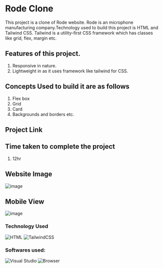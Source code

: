 # Rode Clone

This project is a clone of Rode website. Rode is an microphone manufacturing company.Technology used to build this project is HTML and Tailwind CSS. Tailwind is a utility-first CSS framework which has classes like grid, flex, margin etc.

## Features of this project.
1. Responsive in nature.
2. Lightweight in as it uses framework like tailwind for CSS.

## Concepts Used to build it are as follows
1. Flex box
2. Grid
3. Card
4. Backgrounds and borders etc.

## Project Link


## Time taken to complete the project
1. 12hr

## Website Image
![image](./Website.png)

## Mobile View
![image](./MobileView.png)

### Technology Used
![HTML](https://img.shields.io/badge/-HTML-green)
![TailwindCSS](https://img.shields.io/badge/-tailwindcss-blue)


### Softwares used:
![Visual Studio](https://img.shields.io/badge/Code--editor-Visual%20Studio-green)
![Browser](https://img.shields.io/badge/Browser-Google--Chrome-green)




